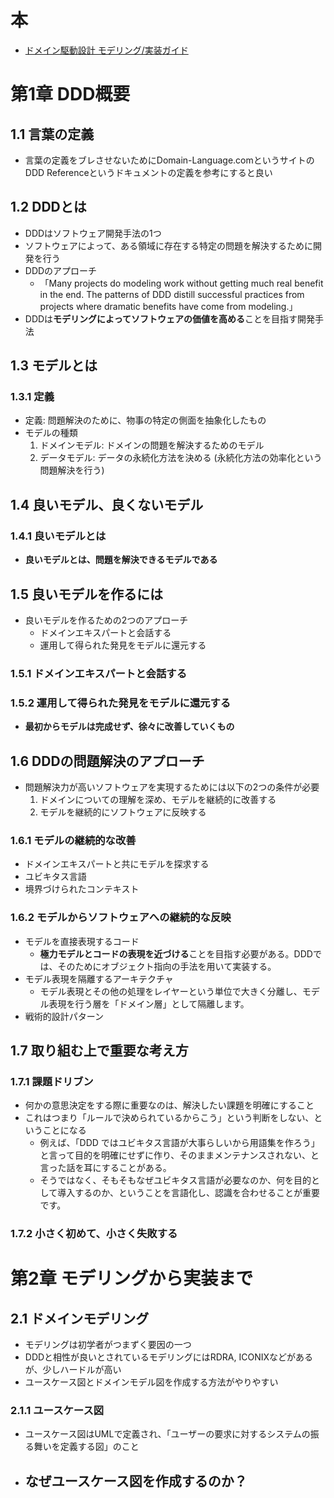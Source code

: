 # 本

- [ドメイン駆動設計 モデリング/実装ガイド](https://little-hands.booth.pm/items/1835632)

# 第1章 DDD概要

## 1.1 言葉の定義

- 言葉の定義をブレさせないためにDomain-Language.comというサイトのDDD Referenceというドキュメントの定義を参考にすると良い

## 1.2 DDDとは

- DDDはソフトウェア開発手法の1つ
- ソフトウェアによって、ある領域に存在する特定の問題を解決するために開発を行う
- DDDのアプローチ
  - 「Many projects do modeling work without getting much real benefit in the end. The patterns of DDD distill successful practices from projects where dramatic benefits have come from modeling.」
- DDDは**モデリングによってソフトウェアの価値を高める**ことを目指す開発手法


## 1.3 モデルとは

### 1.3.1 定義

- 定義: 問題解決のために、物事の特定の側面を抽象化したもの
- モデルの種類
    1. ドメインモデル: ドメインの問題を解決するためのモデル
	2. データモデル: データの永続化方法を決める (永続化方法の効率化という問題解決を行う)

## 1.4 良いモデル、良くないモデル

### 1.4.1 良いモデルとは

- **良いモデルとは、問題を解決できるモデルである**

## 1.5 良いモデルを作るには

- 良いモデルを作るための2つのアプローチ
  - ドメインエキスパートと会話する
  - 運用して得られた発見をモデルに還元する

### 1.5.1 ドメインエキスパートと会話する

### 1.5.2 運用して得られた発見をモデルに還元する

- **最初からモデルは完成せず、徐々に改善していくもの**

## 1.6 DDDの問題解決のアプローチ

- 問題解決力が高いソフトウェアを実現するためには以下の2つの条件が必要
    1. ドメインについての理解を深め、モデルを継続的に改善する
	1. モデルを継続的にソフトウェアに反映する

### 1.6.1 モデルの継続的な改善

- ドメインエキスパートと共にモデルを探求する
- ユビキタス言語
- 境界づけられたコンテキスト

### 1.6.2 モデルからソフトウェアへの継続的な反映

- モデルを直接表現するコード
  - **極力モデルとコードの表現を近づける**ことを目指す必要がある。DDDでは、そのためにオブジェクト指向の手法を用いて実装する。
- モデル表現を隔離するアーキテクチャ
  - モデル表現とその他の処理をレイヤーという単位で大きく分離し、モデル表現を行う層を「ドメイン層」として隔離します。
- 戦術的設計パターン

## 1.7 取り組む上で重要な考え方

### 1.7.1 課題ドリブン

- 何かの意思決定をする際に重要なのは、解決したい課題を明確にすること
- これはつまり「ルールで決められているからこう」という判断をしない、ということになる
  - 例えば、「DDD ではユビキタス言語が大事らしいから用語集を作ろう」と言って目的を明確にせずに作り、そのままメンテナンスされない、と言った話を耳にすることがある。
  - そうではなく、そもそもなぜユビキタス言語が必要なのか、何を目的として導入するのか、ということを言語化し、認識を合わせることが重要です。

### 1.7.2 小さく初めて、小さく失敗する

# 第2章 モデリングから実装まで

## 2.1 ドメインモデリング

- モデリングは初学者がつまずく要因の一つ
- DDDと相性が良いとされているモデリングにはRDRA, ICONIXなどがあるが、少しハードルが高い
- ユースケース図とドメインモデル図を作成する方法がやりやすい

### 2.1.1 ユースケース図

- ユースケース図はUMLで定義され、「ユーザーの要求に対するシステムの振る舞いを定義する図」のこと
- なぜユースケース図を作成するのか？
  - 
